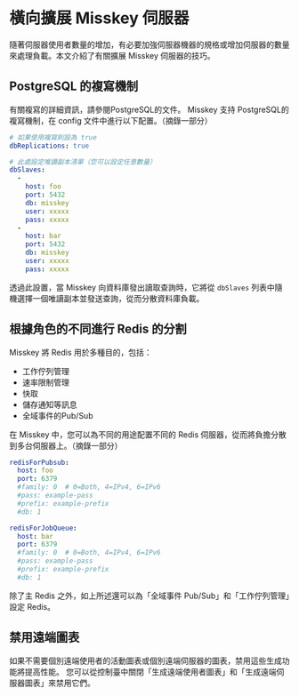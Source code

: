 # 橫向擴展 Misskey 伺服器

隨著伺服器使用者數量的增加，有必要加強伺服器機器的規格或增加伺服器的數量來處理負載。本文介紹了有關擴展 Misskey 伺服器的技巧。

## PostgreSQL 的複寫機制

有關複寫的詳細資訊，請參閱PostgreSQL的文件。
Misskey 支持 PostgreSQL的複寫機制，在 config 文件中進行以下配置。（摘錄一部分）

```yml
# 如果使用複寫則設為 true
dbReplications: true

# 此處設定唯讀副本清單（您可以設定任意數量）
dbSlaves:
  -
    host: foo
    port: 5432
    db: misskey
    user: xxxxx
    pass: xxxxx
  -
    host: bar
    port: 5432
    db: misskey
    user: xxxxx
    pass: xxxxx
```

透過此設置，當 Misskey 向資料庫發出讀取查詢時，它將從 `dbSlaves` 列表中隨機選擇一個唯讀副本並發送查詢，從而分散資料庫負載。

## 根據角色的不同進行 Redis 的分割

Misskey 將 Redis 用於多種目的，包括：

- 工作佇列管理
- 速率限制管理
- 快取
- 儲存通知等訊息
- 全域事件的Pub/Sub

在 Misskey 中，您可以為不同的用途配置不同的 Redis 伺服器，從而將負擔分散到多台伺服器上。（摘錄一部分）

```yml
redisForPubsub:
  host: foo
  port: 6379
  #family: 0  # 0=Both, 4=IPv4, 6=IPv6
  #pass: example-pass
  #prefix: example-prefix
  #db: 1

redisForJobQueue:
  host: bar
  port: 6379
  #family: 0  # 0=Both, 4=IPv4, 6=IPv6
  #pass: example-pass
  #prefix: example-prefix
  #db: 1
```

除了主 Redis 之外，如上所述還可以為「全域事件 Pub/Sub」和「工作佇列管理」設定 Redis。

## 禁用遠端圖表

如果不需要個別遠端使用者的活動圖表或個別遠端伺服器的圖表，禁用這些生成功能將提高性能。
您可以從控制臺中關閉「生成遠端使用者圖表」和「生成遠端伺服器圖表」來禁用它們。
